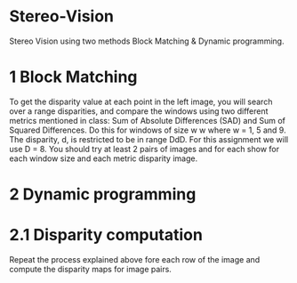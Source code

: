 # Stereo-Vision
Stereo Vision using two methods Block Matching &amp; Dynamic programming.


# 1 Block Matching
To get the disparity value at each point in the left image, you will search over a range disparities, and compare the windows using two different metrics mentioned in class: Sum of Absolute Differences (SAD) and Sum of Squared Differences. Do this for windows of size w w where w = 1, 5 and 9. The disparity, d, is restricted to be in range DdD. For this assignment we will use D = 8. You should try at least 2 pairs of images and for each show for each window size and each metric disparity image.


# 2 Dynamic programming
# 2.1 Disparity computation
Repeat the process explained above fore each row of the image and compute the disparity maps
for image pairs.
